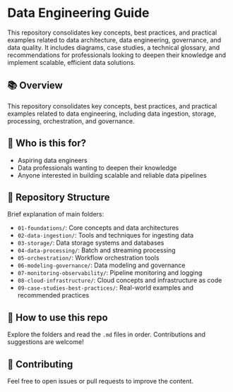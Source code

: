 # Data Engineering Guide

This repository consolidates key concepts, best practices, and practical examples related to data architecture, data engineering, governance, and data quality. It includes diagrams, case studies, a technical glossary, and recommendations for professionals looking to deepen their knowledge and implement scalable, efficient data solutions.

## 📚 Overview

This repository consolidates key concepts, best practices, and practical examples related to data engineering, including data ingestion, storage, processing, orchestration, and governance.

## 🎯 Who is this for?

- Aspiring data engineers  
- Data professionals wanting to deepen their knowledge  
- Anyone interested in building scalable and reliable data pipelines

## 📂 Repository Structure

Brief explanation of main folders:

- `01-foundations/`: Core concepts and data architectures  
- `02-data-ingestion/`: Tools and techniques for ingesting data  
- `03-storage/`: Data storage systems and databases  
- `04-data-processing/`: Batch and streaming processing  
- `05-orchestration/`: Workflow orchestration tools  
- `06-modeling-governance/`: Data modeling and governance  
- `07-monitoring-observability/`: Pipeline monitoring and logging  
- `08-cloud-infrastructure/`: Cloud concepts and infrastructure as code  
- `09-case-studies-best-practices/`: Real-world examples and recommended practices

## 🚀 How to use this repo

Explore the folders and read the `.md` files in order. Contributions and suggestions are welcome!

## 🤝 Contributing

Feel free to open issues or pull requests to improve the content.
